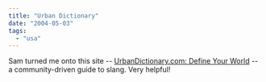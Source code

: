 ```yaml
---
title: "Urban Dictionary"
date: "2004-05-03"
tags: 
  - "usa"
---
```


Sam turned me onto this site -- [UrbanDictionary.com: Define Your World](http://www.urbandictionary.com/ "UrbanDictionary.com: Define Your World") -- a community-driven guide to slang. Very helpful!
